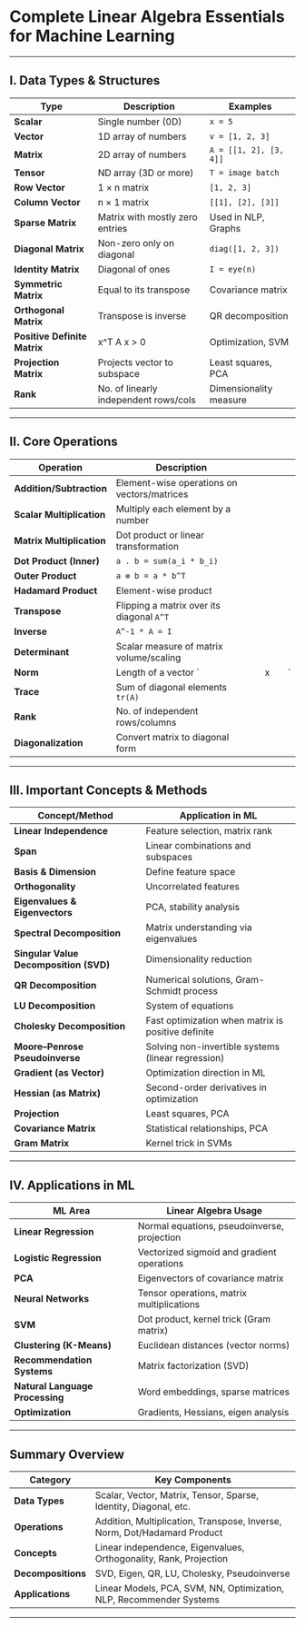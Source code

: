 # Complete Linear Algebra Essentials for Machine Learning

---

## I. Data Types & Structures

| Type                         | Description                           | Examples               |
| ---------------------------- | ------------------------------------- | ---------------------- |
| **Scalar**                   | Single number (0D)                    | `x = 5`                |
| **Vector**                   | 1D array of numbers                   | `v = [1, 2, 3]`        |
| **Matrix**                   | 2D array of numbers                   | `A = [[1, 2], [3, 4]]` |
| **Tensor**                   | ND array (3D or more)                 | `T = image batch`      |
| **Row Vector**               | 1 × n matrix                          | `[1, 2, 3]`            |
| **Column Vector**            | n × 1 matrix                          | `[[1], [2], [3]]`      |
| **Sparse Matrix**            | Matrix with mostly zero entries       | Used in NLP, Graphs    |
| **Diagonal Matrix**          | Non-zero only on diagonal             | `diag([1, 2, 3])`      |
| **Identity Matrix**          | Diagonal of ones                      | `I = eye(n)`           |
| **Symmetric Matrix**         | Equal to its transpose                | Covariance matrix      |
| **Orthogonal Matrix**        | Transpose is inverse                  | QR decomposition       |
| **Positive Definite Matrix** | x^T A x > 0                           | Optimization, SVM      |
| **Projection Matrix**        | Projects vector to subspace           | Least squares, PCA     |
| **Rank**                     | No. of linearly independent rows/cols | Dimensionality measure |

---

## II. Core Operations

| Operation                 | Description                                 |   |   |   |    |
| ------------------------- | ------------------------------------------- | - | - | - | -- |
| **Addition/Subtraction**  | Element-wise operations on vectors/matrices |   |   |   |    |
| **Scalar Multiplication** | Multiply each element by a number           |   |   |   |    |
| **Matrix Multiplication** | Dot product or linear transformation        |   |   |   |    |
| **Dot Product (Inner)**   | `a . b = sum(a_i * b_i)`                    |   |   |   |    |
| **Outer Product**         | `a ⊗ b = a * b^T`                           |   |   |   |    |
| **Hadamard Product**      | Element-wise product                        |   |   |   |    |
| **Transpose**             | Flipping a matrix over its diagonal `A^T`   |   |   |   |    |
| **Inverse**               | `A^-1 * A = I`                              |   |   |   |    |
| **Determinant**           | Scalar measure of matrix volume/scaling     |   |   |   |    |
| **Norm**                  | Length of a vector \`                       |   | x |   | \` |
| **Trace**                 | Sum of diagonal elements `tr(A)`            |   |   |   |    |
| **Rank**                  | No. of independent rows/columns             |   |   |   |    |
| **Diagonalization**       | Convert matrix to diagonal form             |   |   |   |    |

---

## III. Important Concepts & Methods

| Concept/Method                         | Application in ML                                  |
| -------------------------------------- | -------------------------------------------------- |
| **Linear Independence**                | Feature selection, matrix rank                     |
| **Span**                               | Linear combinations and subspaces                  |
| **Basis & Dimension**                  | Define feature space                               |
| **Orthogonality**                      | Uncorrelated features                              |
| **Eigenvalues & Eigenvectors**         | PCA, stability analysis                            |
| **Spectral Decomposition**             | Matrix understanding via eigenvalues               |
| **Singular Value Decomposition (SVD)** | Dimensionality reduction                           |
| **QR Decomposition**                   | Numerical solutions, Gram-Schmidt process          |
| **LU Decomposition**                   | System of equations                                |
| **Cholesky Decomposition**             | Fast optimization when matrix is positive definite |
| **Moore–Penrose Pseudoinverse**        | Solving non-invertible systems (linear regression) |
| **Gradient (as Vector)**               | Optimization direction in ML                       |
| **Hessian (as Matrix)**                | Second-order derivatives in optimization           |
| **Projection**                         | Least squares, PCA                                 |
| **Covariance Matrix**                  | Statistical relationships, PCA                     |
| **Gram Matrix**                        | Kernel trick in SVMs                               |

---

## IV. Applications in ML

| ML Area                         | Linear Algebra Usage                        |
| ------------------------------- | ------------------------------------------- |
| **Linear Regression**           | Normal equations, pseudoinverse, projection |
| **Logistic Regression**         | Vectorized sigmoid and gradient operations  |
| **PCA**                         | Eigenvectors of covariance matrix           |
| **Neural Networks**             | Tensor operations, matrix multiplications   |
| **SVM**                         | Dot product, kernel trick (Gram matrix)     |
| **Clustering (K-Means)**        | Euclidean distances (vector norms)          |
| **Recommendation Systems**      | Matrix factorization (SVD)                  |
| **Natural Language Processing** | Word embeddings, sparse matrices            |
| **Optimization**                | Gradients, Hessians, eigen analysis         |

---

## Summary Overview

| Category           | Key Components                                                           |
| ------------------ | ------------------------------------------------------------------------ |
| **Data Types**     | Scalar, Vector, Matrix, Tensor, Sparse, Identity, Diagonal, etc.         |
| **Operations**     | Addition, Multiplication, Transpose, Inverse, Norm, Dot/Hadamard Product |
| **Concepts**       | Linear independence, Eigenvalues, Orthogonality, Rank, Projection        |
| **Decompositions** | SVD, Eigen, QR, LU, Cholesky, Pseudoinverse                              |
| **Applications**   | Linear Models, PCA, SVM, NN, Optimization, NLP, Recommender Systems      |

---

